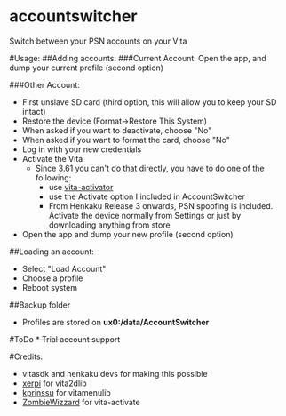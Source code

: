# accountswitcher
Switch between your PSN accounts on your Vita

#Usage:
##Adding accounts:
###Current Account:
Open the app, and dump your current profile (second option)

###Other Account:
* First unslave SD card (third option, this will allow you to keep your SD intact)
* Restore the device (Format->Restore This System)
* When asked if you want to deactivate, choose "No"
* When asked if you want to format the card, choose "No"
* Log in with your new credentials
* Activate the Vita
  * Since 3.61 you can't do that directly, you have to do one of the following:
    * use [vita-activator](https://github.com/ZombieWizzard/vita-activator)
    * use the Activate option I included in AccountSwitcher
    * From Henkaku Release 3 onwards, PSN spoofing is included. Activate the device normally from Settings or just by downloading anything from store
* Open the app and dump your new profile (second option)

##Loading an account:
* Select "Load Account"
* Choose a profile
* Reboot system

##Backup folder
* Profiles are stored on __ux0:/data/AccountSwitcher__

#ToDo
~~* Trial account support~~

#Credits:
* vitasdk and henkaku devs for making this possible
* [xerpi](https://github.com/xerpi) for vita2dlib
* [kprinssu](https://github.com/kprinssu) for vitamenulib
* [ZombieWizzard](https://github.com/ZombieWizzard) for vita-activate

